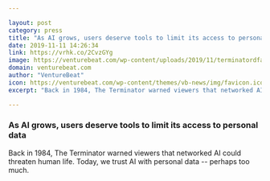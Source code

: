 ```yaml
---

layout: post
category: press
title: "As AI grows, users deserve tools to limit its access to personal data"
date: 2019-11-11 14:26:34
link: https://vrhk.co/2CvzGYg
image: https://venturebeat.com/wp-content/uploads/2019/11/terminatordfadobe-e1573309298819.jpg?w=1200&strip=all
domain: venturebeat.com
author: "VentureBeat"
icon: https://venturebeat.com/wp-content/themes/vb-news/img/favicon.ico
excerpt: "Back in 1984, The Terminator warned viewers that networked AI could threaten human life. Today, we trust AI with personal data -- perhaps too much."

---
```


### As AI grows, users deserve tools to limit its access to personal data

Back in 1984, The Terminator warned viewers that networked AI could threaten human life. Today, we trust AI with personal data -- perhaps too much.